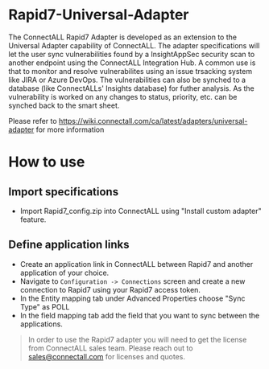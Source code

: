 # Rapid7-Universal-Adapter

The ConnectALL Rapid7 Adapter is developed as an extension to the Universal Adapter capability of ConnectALL. The adapter specifications will let the user sync vulnerabilities found by a InsightAppSec security scan to another endpoint using the ConnectALL Integration Hub. A common use is that to monitor and resolve vulnerabilites using an issue trsacking system like JIRA or Azure DevOps. The vulnerabilities can also be synched to a database (like ConnectALLs' Insights database) for futher analysis. As the vulnerability is worked on any changes to status, priority, etc. can be synched back to the smart sheet.

Please refer to https://wiki.connectall.com/ca/latest/adapters/universal-adapter for more information

# How to use

## Import specifications
* Import Rapid7_config.zip into ConnectALL using "Install custom adapter" feature.

## Define application links
* Create an application link in ConnectALL between Rapid7 and another application of your choice.
* Navigate to `Configuration -> Connections` screen and create a new connection to Rapid7 using your Rapid7 access token.
* In the Entity mapping tab under Advanced Properties choose "Sync Type" as POLL
* In the field mapping tab add the field that you want to sync between the applications.

> In order to use the Rapid7 adapter you will need to get the license from ConnectALL sales team. Please reach out to sales@connectall.com for licenses and quotes.


